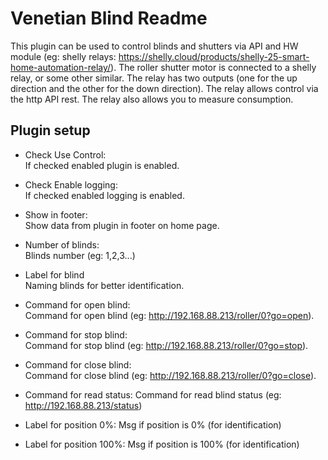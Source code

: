 Venetian Blind Readme
====

This plugin can be used to control blinds and shutters via API and HW module (eg: shelly relays: https://shelly.cloud/products/shelly-25-smart-home-automation-relay/). 
The roller shutter motor is connected to a shelly relay, or some other similar. The relay has two outputs (one for the up direction and the other for the down direction). The relay allows control via the http API rest. The relay also allows you to measure consumption.

Plugin setup
-----------

* Check Use Control:  
  If checked enabled plugin is enabled.  

* Check Enable logging:  
  If checked enabled logging is enabled. 

* Show in footer:  
  Show data from plugin in footer on home page.   

* Number of blinds:  
  Blinds number (eg: 1,2,3...)  

* Label for blind  
  Naming blinds for better identification.

* Command for open blind:  
  Command for open blind (eg: http://192.168.88.213/roller/0?go=open).

* Command for stop blind:  
  Command for stop blind (eg: http://192.168.88.213/roller/0?go=stop).

* Command for close blind:  
  Command for close blind (eg: http://192.168.88.213/roller/0?go=close).

* Command for read status:
  Command for read blind status (eg: http://192.168.88.213/status)

* Label for position 0%:
  Msg if position is 0% (for identification)

* Label for position 100%:
  Msg if position is 100% (for identification)

